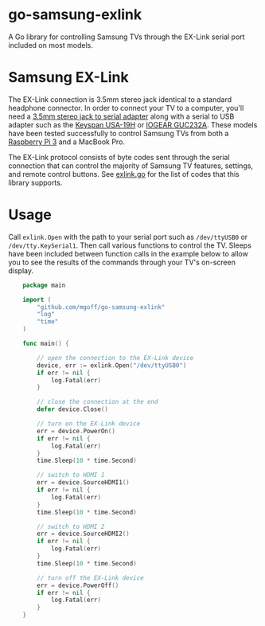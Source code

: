 # go-samsung-exlink
A Go library for controlling Samsung TVs through the EX-Link serial port included on most models.

Samsung EX-Link
===============

The EX-Link connection is 3.5mm stereo jack identical to a standard headphone connector. In order to connect your TV to a computer, you'll need a [3.5mm stereo jack to serial adapter](http://amzn.to/2ksMPHN) along with a serial to USB adapter such as the [Keyspan USA-19H](http://amzn.to/2k7PRjB) or [IOGEAR GUC232A](http://amzn.to/2ksZBWS). These models have been tested successfully to control Samsung TVs from both a [Raspberry Pi 3](http://amzn.to/2k7CS1t) and a MacBook Pro.

The EX-Link protocol consists of byte codes sent through the serial connection that can control the majority of Samsung TV features, settings, and remote control buttons. See [exlink.go](exlink.go) for the list of codes that this library supports.

Usage
=====

Call `exlink.Open` with the path to your serial port such as `/dev/ttyUSB0` or `/dev/tty.KeySerial1`. Then call various functions to control the TV. Sleeps have been included between function calls in the example below to allow you to see the results of the commands through your TV's on-screen display.

````go
	package main

	import (
		"github.com/mgoff/go-samsung-exlink"
		"log"
		"time"
	)

	func main() {

		// open the connection to the EX-Link device
		device, err := exlink.Open("/dev/ttyUSB0")
		if err != nil {
			log.Fatal(err)
		}

		// close the connection at the end
		defer device.Close()

		// turn on the EX-Link device
		err = device.PowerOn()
		if err != nil {
			log.Fatal(err)
		}
		time.Sleep(10 * time.Second)

		// switch to HDMI 1
		err = device.SourceHDMI1()
		if err != nil {
			log.Fatal(err)
		}
		time.Sleep(10 * time.Second)

		// switch to HDMI 2
		err = device.SourceHDMI2()
		if err != nil {
			log.Fatal(err)
		}
		time.Sleep(10 * time.Second)

		// turn off the EX-Link device
		err = device.PowerOff()
		if err != nil {
			log.Fatal(err)
		}
	}
````
